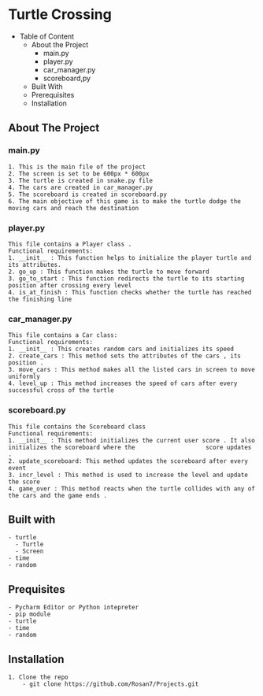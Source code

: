 # **Turtle Crossing**

- Table of Content
  - About the Project
    - main.py
    - player.py
    - car_manager.py
    - scoreboard,py
  - Built With
  - Prerequisites
  - Installation


## About The Project
### main.py
    1. This is the main file of the project
    2. The screen is set to be 600px * 600px
    3. The turtle is created in snake.py file
    4. The cars are created in car_manager.py
    5. The scoreboard is created in scoreboard.py
    6. The main objective of this game is to make the turtle dodge the moving cars and reach the destination
### player.py
    This file contains a Player class . 
    Functional requirements:
    1. __init__ : This function helps to initialize the player turtle and its attributes.
    2. go_up : This function makes the turtle to move forward
    3. go_to_start : This function redirects the turtle to its starting position after crossing every level 
    4. is_at_finish : This function checks whether the turtle has reached the finishing line
### car_manager.py
    This file contains a Car class:
    Functional requirements:
    1. __init__ : This creates random cars and initializes its speed
    2. create_cars : This method sets the attributes of the cars , its position .
    3. move_cars : This method makes all the listed cars in screen to move uniformly
    4. level_up : This method increases the speed of cars after every successful cross of the turtle
### scoreboard.py
    This file contains the Scoreboard class
    Functional requirements:
    1. __init__ : This method initializes the current user score . It also initializes the scoreboard where the                    score updates .
    2. update_scoreboard: This method updates the scoreboard after every event
    3. incr_level : This method is used to increase the level and update the score
    4. game_over : This method reacts when the turtle collides with any of the cars and the game ends .
## Built with
    - turtle
      - Turtle
      - Screen
    - time
    - random 
## Prequisites
    - Pycharm Editor or Python intepreter
    - pip module
    - turtle
    - time
    - random 
## Installation
    1. Clone the repo
        - git clone https://github.com/Rosan7/Projects.git 
    
    
    
    
    
    
